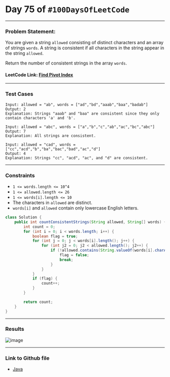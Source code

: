 # Day 75 of `#100DaysOfLeetCode`

___
### Problem Statement:  
You are given a string `allowed` consisting of distinct characters and an array of strings `words`. A string is consistent if all characters in the string appear in the string `allowed`.

Return the number of consistent strings in the array `words`.

#### LeetCode Link: [Find Pivot Index](https://leetcode.com/problems/count-the-number-of-consistent-strings/description/)
___


### Test Cases
```
Input: allowed = "ab", words = ["ad","bd","aaab","baa","badab"]
Output: 2
Explanation: Strings "aaab" and "baa" are consistent since they only contain characters 'a' and 'b'.
```
```
Input: allowed = "abc", words = ["a","b","c","ab","ac","bc","abc"]
Output: 7
Explanation: All strings are consistent.
```
```
Input: allowed = "cad", words = ["cc","acd","b","ba","bac","bad","ac","d"]
Output: 4
Explanation: Strings "cc", "acd", "ac", and "d" are consistent.
```
___

### Constraints 
* `1 <= words.length <= 10^4`
* `1 <= allowed.length <= 26`
* `1 <= words[i].length <= 10`
* The characters in `allowed` are distinct.
* `words[i]` and `allowed` contain only lowercase English letters.

```java
class Solution {
    public int countConsistentStrings(String allowed, String[] words) {
        int count = 0;
        for (int i = 0; i < words.length; i++) {
            boolean flag = true;
            for (int j = 0; j < words[i].length(); j++) {
                for (int j2 = 0; j2 < allowed.length(); j2++) {
                    if (!allowed.contains(String.valueOf(words[i].charAt(j)))) {
                        flag = false;
                        break;
                    } 
                }
            }
            if (flag) {
                count++;
            }
        }

        return count;
    }
}
```
___
### Results
![image](https://user-images.githubusercontent.com/31382363/218324443-6833a9ba-2f37-4fe4-9379-b6d425dd2cf0.png)


___

### Link to Github file  
* [Java](https://github.com/studentdevelops/100DaysOfLeetCode/blob/c8fa1e3357e2dc7a2d16e15ca94f1b3dfddbfd89/Day75_Count_the_Number_Of_Consistent_Strings/code.java)
